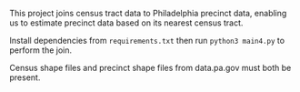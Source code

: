 This project joins census tract data to Philadelphia precinct data, enabling us to estimate precinct data based on its nearest census tract.

Install dependencies from `requirements.txt` then run `python3 main4.py` to perform the join.

Census shape files and precinct shape files from data.pa.gov must both be present.

